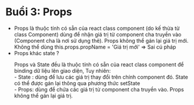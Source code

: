 # Buổi 3: Props

<ul>
  <li>
    Props là thuộc tính có sẵn của react class component (do kế thừa từ class Component) dùng để nhận giá trị từ component cha truyền vào (Component cha là nơi sử dụng thẻ). Props không thể gán lại giá trị mới.
    <br/>
    Không thể dùng this.props.propName = 'Giá trị mới' => Sai cú pháp
  </li>
  <li>
    Props khác state ?
    <p>
    Props và State đều là thuộc tính có sẵn của react class component để binding dữ liệu lên giao diện, Tuy nhiên: <br/>
    - State : dùng để lưu các giá trị thay đổi trên chính component đó. State có thể được gán lại thông qua phương thức setState <br/>
    - Props: dùng để chứa các giá trị từ component cha truyền vào. Props không thể gán lại giá trị.
  </p>
  </li>
</ul>
